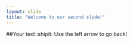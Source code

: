 ```yaml
---
layout: slide
title: "Welcome to our second slide!"
---
```

##Your text :shipit:
Use the left arrow to go back!
